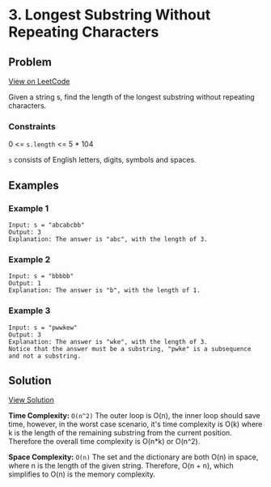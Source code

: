 # 3. Longest Substring Without Repeating Characters

## Problem
[View on LeetCode](https://leetcode.com/problems/longest-substring-without-repeating-characters/description/)

Given a string s, find the length of the longest substring without repeating characters.

### Constraints
0 <= `s.length` <= 5 * 104

`s` consists of English letters, digits, symbols and spaces.

## Examples
### Example 1
```
Input: s = "abcabcbb"
Output: 3
Explanation: The answer is "abc", with the length of 3.
```


### Example 2
```
Input: s = "bbbbb"
Output: 1
Explanation: The answer is "b", with the length of 1.

```

### Example 3
```
Input: s = "pwwkew"
Output: 3
Explanation: The answer is "wke", with the length of 3.
Notice that the answer must be a substring, "pwke" is a subsequence and not a substring.
```

## Solution
[View Solution](./3-Longest_Substring_Without_Repeating_Characters.js)

**Time Complexity:** `O(n^2)` The outer loop is O(n), the inner loop should save time, however, in the worst case scenario, it's time complexity is O(k) where k is the length of the remaining substring from the current position. Therefore the overall time complexity is O(n*k) or O(n^2).

**Space Complexity:** `O(n)` The set and the dictionary are both O(n) in space, where n is the length of the given string. Therefore, O(n + n), which simplifies to O(n) is the memory complexity.
